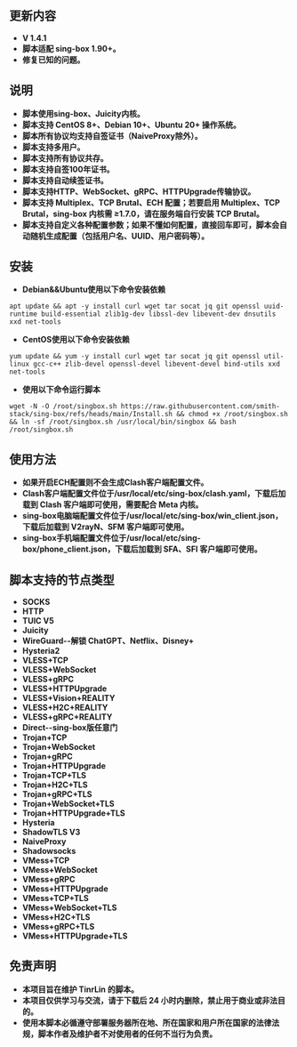 ## **更新内容**
- **V 1.4.1**
- **脚本适配 sing-box 1.90+。**
- **修复已知的问题。**

## **说明**
- **脚本使用sing-box、Juicity内核。**
- **脚本支持 CentOS 8+、Debian 10+、Ubuntu 20+ 操作系统。**
- **脚本所有协议均支持自签证书（NaiveProxy除外）。**
- **脚本支持多用户。**
- **脚本支持所有协议共存。**
- **脚本支持自签100年证书。**
- **脚本支持自动续签证书。**
- **脚本支持HTTP、WebSocket、gRPC、HTTPUpgrade传输协议。**
- **脚本支持 Multiplex、TCP Brutal、ECH 配置；若要启用 Multiplex、TCP Brutal，sing-box 内核需 ≥1.7.0，请在服务端自行安装 TCP Brutal。**
- **脚本支持自定义各种配置参数；如果不懂如何配置，直接回车即可，脚本会自动随机生成配置（包括用户名、UUID、用户密码等）。**

## **安装**
- **Debian&&Ubuntu使用以下命令安装依赖**
```
apt update && apt -y install curl wget tar socat jq git openssl uuid-runtime build-essential zlib1g-dev libssl-dev libevent-dev dnsutils xxd net-tools
```
- **CentOS使用以下命令安装依赖**
```
yum update && yum -y install curl wget tar socat jq git openssl util-linux gcc-c++ zlib-devel openssl-devel libevent-devel bind-utils xxd net-tools
```
- **使用以下命令运行脚本**
```
wget -N -O /root/singbox.sh https://raw.githubusercontent.com/smith-stack/sing-box/refs/heads/main/Install.sh && chmod +x /root/singbox.sh && ln -sf /root/singbox.sh /usr/local/bin/singbox && bash /root/singbox.sh
```

## **使用方法**
- **如果开启ECH配置则不会生成Clash客户端配置文件。**
- **Clash客户端配置文件位于/usr/local/etc/sing-box/clash.yaml，下载后加载到 Clash 客户端即可使用，需要配合 Meta 内核。**
- **sing-box电脑端配置文件位于/usr/local/etc/sing-box/win_client.json，下载后加载到 V2rayN、SFM 客户端即可使用。**
- **sing-box手机端配置文件位于/usr/local/etc/sing-box/phone_client.json，下载后加载到 SFA、SFI 客户端即可使用。**

## **脚本支持的节点类型**
- **SOCKS**
- **HTTP**
- **TUIC V5**
- **Juicity**
- **WireGuard--解锁 ChatGPT、Netflix、Disney+**
- **Hysteria2**
- **VLESS+TCP**
- **VLESS+WebSocket**
- **VLESS+gRPC**
- **VLESS+HTTPUpgrade**
- **VLESS+Vision+REALITY**
- **VLESS+H2C+REALITY**
- **VLESS+gRPC+REALITY**
- **Direct--sing-box版任意门**
- **Trojan+TCP**
- **Trojan+WebSocket**
- **Trojan+gRPC**
- **Trojan+HTTPUpgrade**
- **Trojan+TCP+TLS**
- **Trojan+H2C+TLS**
- **Trojan+gRPC+TLS**
- **Trojan+WebSocket+TLS**
- **Trojan+HTTPUpgrade+TLS**
- **Hysteria**
- **ShadowTLS V3**
- **NaiveProxy**
- **Shadowsocks**
- **VMess+TCP**
- **VMess+WebSocket**
- **VMess+gRPC**
- **VMess+HTTPUpgrade**   
- **VMess+TCP+TLS**
- **VMess+WebSocket+TLS** 
- **VMess+H2C+TLS**
- **VMess+gRPC+TLS** 
- **VMess+HTTPUpgrade+TLS** 

## **免责声明**
- **本项目旨在维护 TinrLin 的脚本。**
- **本项目仅供学习与交流，请于下载后 24 小时内删除，禁止用于商业或非法目的。**
- **使用本脚本必循遵守部署服务器所在地、所在国家和用户所在国家的法律法规，脚本作者及维护者不对使用者的任何不当行为负责。**
